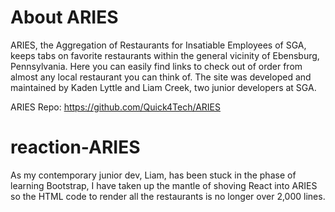 # About ARIES
ARIES, the Aggregation of Restaurants for Insatiable Employees of SGA, keeps tabs on favorite restaurants within the general vicinity of Ebensburg, Pennsylvania. Here you can easily find links to check out of order from almost any local restaurant you can think of. The site was developed and maintained by Kaden Lyttle and Liam Creek, two junior developers at SGA.

ARIES Repo: https://github.com/Quick4Tech/ARIES

# reaction-ARIES
As my contemporary junior dev, Liam, has been stuck in the phase of learning Bootstrap, I have taken up the mantle of shoving React into ARIES so the HTML code to render all the restaurants is no longer over 2,000 lines.
